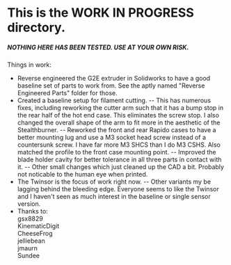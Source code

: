 # This is the WORK IN PROGRESS directory.
##### NOTHING HERE HAS BEEN TESTED. USE AT YOUR OWN RISK.
Things in work:
- Reverse engineered the G2E extruder in Solidworks to have a good baseline set of parts to work from. See the aptly named "Reverse Engineered Parts" folder for those.
- Created a baseline setup for filament cutting.
-- This has numerous fixes, including reworking the cutter arm such that it has a bump stop in the rear half of the hot end case. This eliminates the screw stop. I also changed the overall shape of the arm to fit more in the aesthetic of the Stealthburner.
-- Reworked the front and rear Rapido cases to have a better mounting lug and use a M3 socket head screw instead of a countersunk screw. I have far more M3 SHCS than I do M3 CSHS. Also matched the profile to the front case mounting point.
-- Improved the blade holder cavity for better tolerance in all three parts in contact with it.
-- Other small changes which just cleaned up the CAD a bit. Probably not noticable to the human eye when printed.
- The Twinsor is the focus of work right now.
-- Other variants my be lagging behind the bleeding edge. Everyone seems to like the Twinsor and I haven't seen as much interest in the baseline or single sensor version.
- Thanks to:  
  gsx8829  
  KinematicDigit  
  CheeseFrog  
  jelliebean  
  jmaurn  
  Sundee
